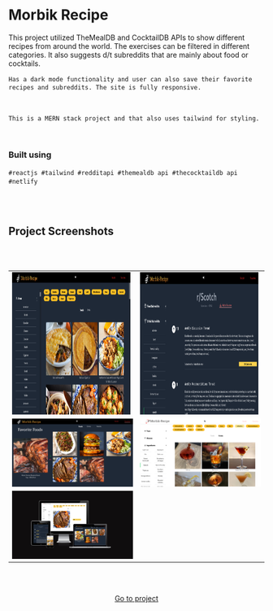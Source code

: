 # Morbik Recipe

This project utilized TheMealDB and CocktailDB APIs to show different recipes from around the world. The exercises can be filtered in different categories. It also suggests d/t subreddits that are mainly about food or cocktails.

    Has a dark mode functionality and user can also save their favorite recipes and subreddits. The site is fully responsive. 

<br/>
    

    This is a MERN stack project and that also uses tailwind for styling.
<br/>

### Built using
<code>#reactjs #tailwind #redditapi #themealdb api #thecocktaildb api #netlify </code>

<br/>
<br/>


## Project Screenshots

<br/>
<br/>

<table>
    <tr>
        <td >
          <img style="height: 280px; width: 98%" src="./readme_imgs/recipe.png" />
        </td>
        <td>
          <img style="height: 280px; width: 98%" src="./readme_imgs/recipe1.png" />
        </td>
    </tr>
     <tr>
        <td>
          <img src="./readme_imgs/recipe2.png" />
        </td>
        <td>
          <img src="./readme_imgs/recipe3.png" />
        </td>
    </tr>
    <tr>
        <td>
          <img src="./readme_imgs/recipe4.png" />
        </td>
    </tr>
</table>
<br/>

<br/>

<p align="center"><a href="https://morbikrecipe.netlify.app/" > Go to project </a></p>


